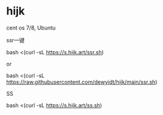 # hijk

cent os 7/8, Ubuntu

ssr一键

bash <(curl -sL https://s.hijk.art/ssr.sh)

or

bash <(curl -sL https://raw.githubusercontent.com/dewyidt/hijk/main/ssr.sh)

SS

bash <(curl -sL https://s.hijk.art/ss.sh)
